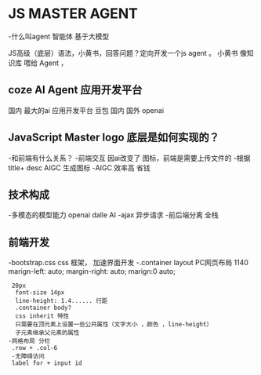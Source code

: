 # JS MASTER AGENT

-什么叫agent
 智能体 基于大模型

 JS高级（底层）语法，小黄书，回答问题？定向开发一个js agent 。
 小黄书 像知识库 喂给 Agent ，

## coze AI Agent 应用开发平台
 国内 最大的ai 应用开发平台
 豆包 国内
 国外 openai 

 ## JavaScript Master logo 底层是如何实现的？

 -和前端有什么关系？
  -前端交互 因ai改变了
 图标，前端是需要上传文件的 
 -根据title+ desc AIGC 生成图标
 -AIGC 效率高 省钱

 ## 技术构成
  -多模态的模型能力 openai dalle AI
  -ajax 异步请求
  -前后端分离 全栈

 ## 前端开发
  -bootstrap.css
   css 框架， 加速界面开发
    -.container 
    layout PC网页布局 1140
     marign-left: auto;
     margin-right: auto;
     marign:0 auto;
     
     20px
      font-size 14px
      line-height: 1.4...... 行距
      .container body?
      css inherit 特性
      只需要在顶元素上设置一些公共属性（文字大小 ，颜色 ，line-height）
      子元素继承父元素的属性
    -网格布局 分栏
     .row + .col-6
     -无障碍访问
     label for + input id
      
     
  




 